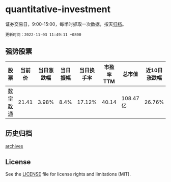 # quantitative-investment

证券交易日，9:00-15:00，每半时抓取一次数据，按天[归档](archives)。

`更新时间：2022-11-03 11:49:11 +0800`

## 强势股票

|股票|当前价|当日涨跌幅|当日振幅|当日换手率|市盈率TTM|总市值|近10日涨跌幅|
|----|----|----|----|----|----|----|----|
|[数字政通](https://xueqiu.com/S/SZ300075)|21.41|3.98%|8.4%|17.12%|40.14|108.47亿|26.76%|

## 历史归档

[archives](archives)

## License

See the [LICENSE](LICENSE) file for license rights and limitations (MIT).